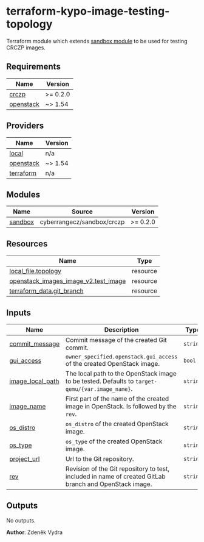# terraform-kypo-image-testing-topology

Terraform module which extends [sandbox module](https://github.com/cyberrangecz/terraform-crczp-sandbox) to be used for testing CRCZP images.


<!-- BEGIN_TF_DOCS -->
## Requirements

| Name | Version |
|------|---------|
| <a name="requirement_crczp"></a> [crczp](#requirement\_crczp) | >= 0.2.0 |
| <a name="requirement_openstack"></a> [openstack](#requirement\_openstack) | ~> 1.54 |

## Providers

| Name | Version |
|------|---------|
| <a name="provider_local"></a> [local](#provider\_local) | n/a |
| <a name="provider_openstack"></a> [openstack](#provider\_openstack) | ~> 1.54 |
| <a name="provider_terraform"></a> [terraform](#provider\_terraform) | n/a |

## Modules

| Name | Source | Version |
|------|--------|---------|
| <a name="module_sandbox"></a> [sandbox](#module\_sandbox) | cyberrangecz/sandbox/crczp | >= 0.2.0 |

## Resources

| Name | Type |
|------|------|
| [local_file.topology](https://registry.terraform.io/providers/hashicorp/local/latest/docs/resources/file) | resource |
| [openstack_images_image_v2.test_image](https://registry.terraform.io/providers/terraform-provider-openstack/openstack/latest/docs/resources/images_image_v2) | resource |
| [terraform_data.git_branch](https://registry.terraform.io/providers/hashicorp/terraform/latest/docs/resources/data) | resource |

## Inputs

| Name | Description | Type | Default | Required |
|------|-------------|------|---------|:--------:|
| <a name="input_commit_message"></a> [commit\_message](#input\_commit\_message) | Commit message of the created Git commit. | `string` | `"Replace IMAGE_NAME"` | no |
| <a name="input_gui_access"></a> [gui\_access](#input\_gui\_access) | `owner_specified.openstack.gui_access` of the created OpenStack image. | `bool` | n/a | yes |
| <a name="input_image_local_path"></a> [image\_local\_path](#input\_image\_local\_path) | The local path to the OpenStack image to be tested. Defaults to `target-qemu/{var.image_name}`. | `string` | `null` | no |
| <a name="input_image_name"></a> [image\_name](#input\_image\_name) | First part of the name of the created image in OpenStack. Is followed by the `rev`. | `string` | n/a | yes |
| <a name="input_os_distro"></a> [os\_distro](#input\_os\_distro) | `os_distro` of the created OpenStack image. | `string` | n/a | yes |
| <a name="input_os_type"></a> [os\_type](#input\_os\_type) | `os_type` of the created OpenStack image. | `string` | n/a | yes |
| <a name="input_project_url"></a> [project\_url](#input\_project\_url) | Url to the Git repository. | `string` | n/a | yes |
| <a name="input_rev"></a> [rev](#input\_rev) | Revision of the Git repository to test, included in name of created GitLab branch and OpenStack image. | `string` | n/a | yes |

## Outputs

No outputs.
<!-- END_TF_DOCS -->

**Author**: Zdeněk Vydra
